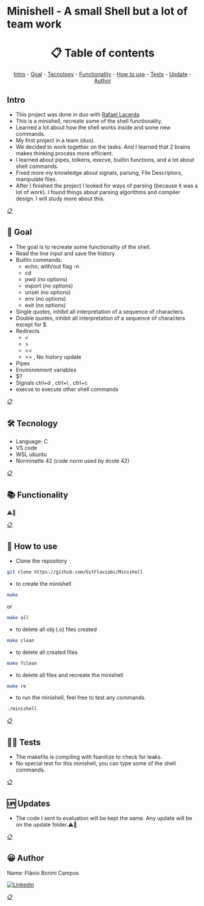 # Minishell - A small Shell but a lot of team work

<h1 name ="content" align = "center">📋 Table of contents</h1>
<p align = "center">
  <a href = "#intro">Intro</a> -
  <a href = "#goal">Goal</a> -
  <a href = "#tec">Tecnology</a> -
  <a href = "#function">Functionality</a> -
  <a href = "#how">How to use</a> -
  <a href = "#test">Tests</a> -
  <a href = "#update">Update</a> -
  <a href = "#author">Author</a>
</p>

<a name="intro"/> <h2> Intro </h2> </a>
- This project was done in duo with [Rafael Lacerda](https://github.com/rafalacerda1530)
- This is a minishell, recreate some of the shell functionality.
- Learned a lot about how the shell works inside and some new commands.
- My first project in a team (duo).
- We decided to work together on the tasks. And I learned that 2 brains makes thinking process more efficient.
- I learned about pipes, tolkens, execve, builtin functions, and a lot about shell commands. 
- Fixed more my knowledge about signals, parsing, File Descriptors, manipulate files.
- After I finished the project I looked for ways of parsing (because it was a lot of work). I found things about parsing algorithms and compiler design. I will study more about this. 
<p></p>
<a href = "#content">📋</a>

<a name="goal"/> <h2> 🎯 Goal </h2> </a>
- The goal is to recreate some functionality of the shell.
- Read the line input and save the history
- Builtin commands: 
    - echo, with/out flag -n
    - cd
    - pwd (no options)
    - export (no options)
    - unset (no options)
    - env (no options)
    - exit (no options)
- Single quotes, inhibit all interpretation of a sequence of characters.
- Double quotes, inhibit all interpretation of a sequence of characters except for $.
- Redirects
    - \<
    - \>
    - \<<
    - \>> , No history update
- Pipes
- Environmment variables
- $?
- Signals ctrl+d , ctrl+\ , ctrl+c
- execve to execute other shell commands
<p></p>
<a href = "#content">📋</a>

<a name="tec"/> <h2> 🛠️ Tecnology </h2> </a>
- Language: C
- VS code
- WSL ubuntu
- Norminette 42 (code norm used by école 42)
<p></p>
<a href = "#content">📋</a>

<a name="function"/> <h2> 📚 Functionality </h2> </a>

⚠️🚧

<p></p>
<a href = "#content">📋</a>

<a name="how"/> <h2> 📖 How to use </h2> </a>

- Clone the repository
```bash
git clone https://github.com/GitFlaviobc/Minishell
```
- to create the minishell
```bash
make
```
or
```bash
make all
```
- to delete all obj (.o) files created
```bash
make clean
```
 - to delete all created files
```bash
make fclean
```
 - to delete all files and recreate the minishell
```bash
make re
```
- to run the minishell, feel free to test any commands.
```bash
./minishell
```
<p></p>
<a href = "#content">📋</a>

<a name="test"/> <h2> 👨‍💻 Tests </h2> </a>
- The makefile is compiling with fsanitize to check for leaks.
- No special test for this minishell, you can type some of the shell commands.
<p></p>
<a href = "#content">📋</a>

<a name="update"/> <h2> 🆙 Updates </h2> </a>
- The code I sent to evaluation will be kept the same. Any update will be on the update folder.⚠️🚧
<p></p>
<a href = "#content">📋</a>

<a name="author"/> <h2> 😀 Author </h2> </a>
Name: Flávio Bonini Campos
<p></p>

[![Linkedin](https://img.shields.io/badge/LinkedIn-0077B5?style=for-the-badge&logo=linkedin&logoColor=white)](https://www.linkedin.com/in/flaviobc88/)
<p></p>
<a href = "#content">📋</a>
<p></p>
